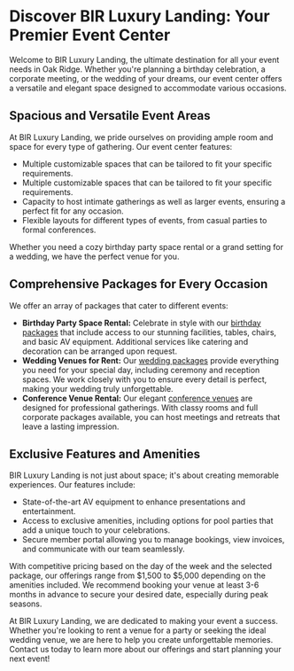 <h1>Discover BIR Luxury Landing: Your Premier Event Center</h1>
<p>Welcome to BIR Luxury Landing, the ultimate destination for all your event needs in Oak Ridge. Whether you're planning a birthday celebration, a corporate meeting, or the wedding of your dreams, our event center offers a versatile and elegant space designed to accommodate various occasions.</p>
<h2>Spacious and Versatile Event Areas</h2>
At BIR Luxury Landing, we pride ourselves on providing ample room and space for every type of gathering. Our event center features:
<ul>
  <li>Multiple customizable spaces that can be tailored to fit your specific requirements.</li>
  <li>Multiple customizable spaces that can be tailored to fit your specific requirements.</li>
  <li>Capacity to host intimate gatherings as well as larger events, ensuring a perfect fit for any occasion.</li>
  <li>Flexible layouts for different types of events, from casual parties to formal conferences.</li>
</ul>
Whether you need a cozy birthday <a href"https://birluxurylanding.com/">party space rental</a> or a grand setting for a wedding, we have the perfect venue for you.

<h2>Comprehensive Packages for Every Occasion</h2>
We offer an array of packages that cater to different events:
<ul>
  <li><b>Birthday Party Space Rental:</b> Celebrate in style with our <a href="https://birluxurylanding.com/birthday-party-packages/">birthday packages</a> that include access to our stunning facilities, tables, chairs, and basic AV equipment. Additional services like catering and decoration can be arranged upon request.</li>
  <li><b>Wedding Venues for Rent:</b> Our <a href="https://birluxurylanding.com/wedding-packages/">wedding packages</a> provide everything you need for your special day, including ceremony and reception spaces. We work closely with you to ensure every detail is perfect, making your wedding truly unforgettable.</li>
  <li><b>Conference Venue Rental:</b> Our elegant <a href="https://birluxurylanding.com/corporate-event-packages/">conference venues</a> are designed for professional gatherings. With classy rooms and full corporate packages available, you can host meetings and retreats that leave a lasting impression.</li>
</ul>

<h2>Exclusive Features and Amenities</h2>
BIR Luxury Landing is not just about space; it's about creating memorable experiences. Our features include:
<ul>
  <li>State-of-the-art AV equipment to enhance presentations and entertainment.</li>
  <li>Access to exclusive amenities, including options for pool parties that add a unique touch to your celebrations.</li>
  <li>Secure member portal allowing you to manage bookings, view invoices, and communicate with our team seamlessly.</li>
</ul>
With competitive pricing based on the day of the week and the selected package, our offerings range from $1,500 to $5,000 depending on the amenities included. We recommend booking your venue at least 3-6 months in advance to secure your desired date, especially during peak seasons.

At BIR Luxury Landing, we are dedicated to making your event a success. Whether you're looking to rent a venue for a party or seeking the ideal wedding venue, we are here to help you create unforgettable memories. Contact us today to learn more about our offerings and start planning your next event!
